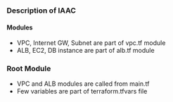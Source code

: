 ### Description of IAAC
 
#### Modules
* VPC, Internet GW, Subnet are part of vpc.tf module
* ALB, EC2, DB instance are part of alb.tf module

### Root Module
* VPC and ALB modules are called from main.tf
* Few variables are part of terraform.tfvars file
